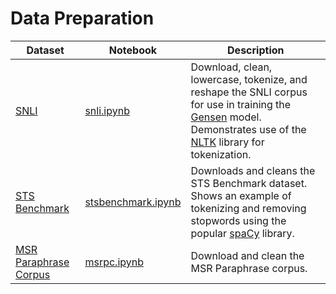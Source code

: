 # Data Preparation

<table>
	<thead>
		<tr>
			<th>Dataset</th>
			<th>Notebook</th>
			<th>Description</th>
		</tr>
	</thead>
	<tbody>
		<tr>
			<td>
				<a href="https://nlp.stanford.edu/projects/snli/">SNLI</a>
			</td>
			<td>
				<a href="snli.ipynb">snli.ipynb</a>
			</td>
			<td>
				Download, clean, lowercase, tokenize, and reshape the SNLI corpus for use in training the <a href="https://github.com/Maluuba/gensen">Gensen</a> model. Demonstrates use of the <a href="https://www.nltk.org/">NLTK</a> library for tokenization.
			</td>
		</tr>
		<tr>
			<td>
				<a href="http://ixa2.si.ehu.es/stswiki/index.php/STSbenchmark">STS Benchmark</a>
			</td>
			<td>
				<a href="stsbenchmark.ipynb">stsbenchmark.ipynb</a>
			</td>
			<td>Downloads and cleans the STS Benchmark dataset. Shows an example of tokenizing and removing stopwords using the popular <a href="https://spacy.io/">spaCy</a> library.</td>
		</tr>
		<tr>
			<td>
				<a href="https://www.microsoft.com/en-us/download/details.aspx?id=52398">MSR Paraphrase Corpus</a>
			</td>
			<td>
				<a href="msrpc.ipynb">msrpc.ipynb</a>
			</td>
			<td>Download and clean the MSR Paraphrase corpus.</td>
		</tr>
	</tbody>
</table>
